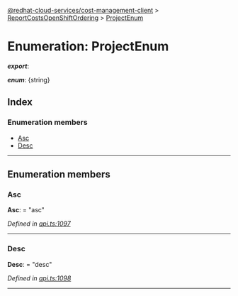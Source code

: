 [@redhat-cloud-services/cost-management-client](../README.md) > [ReportCostsOpenShiftOrdering](../modules/reportcostsopenshiftordering.md) > [ProjectEnum](../enums/reportcostsopenshiftordering.projectenum.md)

# Enumeration: ProjectEnum

*__export__*: 

*__enum__*: {string}

## Index

### Enumeration members

* [Asc](reportcostsopenshiftordering.projectenum.md#asc)
* [Desc](reportcostsopenshiftordering.projectenum.md#desc)

---

## Enumeration members

<a id="asc"></a>

###  Asc

**Asc**:  = "asc"

*Defined in [api.ts:1097](https://github.com/RedHatInsights/javascript-clients/blob/master/packages/cost-management/api.ts#L1097)*

___
<a id="desc"></a>

###  Desc

**Desc**:  = "desc"

*Defined in [api.ts:1098](https://github.com/RedHatInsights/javascript-clients/blob/master/packages/cost-management/api.ts#L1098)*

___

